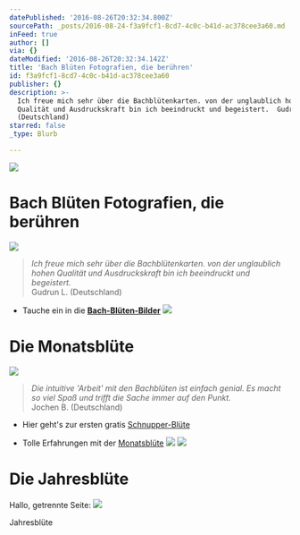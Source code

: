 ```yaml
---
datePublished: '2016-08-26T20:32:34.800Z'
sourcePath: _posts/2016-08-24-f3a9fcf1-8cd7-4c0c-b41d-ac378cee3a60.md
inFeed: true
author: []
via: {}
dateModified: '2016-08-26T20:32:34.142Z'
title: 'Bach Blüten Fotografien, die berühren'
id: f3a9fcf1-8cd7-4c0c-b41d-ac378cee3a60
publisher: {}
description: >-
  Ich freue mich sehr über die Bachblütenkarten. von der unglaublich hohen
  Qualität und Ausdruckskraft bin ich beeindruckt und begeistert.  Gudrun L.
  (Deutschland)
starred: false
_type: Blurb

---
```

![](https://the-grid-user-content.s3-us-west-2.amazonaws.com/767c38e9-a146-452a-958b-82ae56cd0cc1.png)

# Bach Blüten Fotografien, die berühren
![](https://the-grid-user-content.s3-us-west-2.amazonaws.com/75ae46ed-acd7-4305-bd69-27439ec69844.png)

> _Ich freue mich sehr über die Bachblütenkarten. von der unglaublich hohen Qualität und Ausdruckskraft bin ich beeindruckt und begeistert._  
> Gudrun L. (Deutschland)

* Tauche ein in die **[Bach-Blüten-Bilder][0]**
![](https://the-grid-user-content.s3-us-west-2.amazonaws.com/d8bd7c84-e262-405a-9277-5e3768de10e8.png)

# Die Monatsblüte
![](https://the-grid-user-content.s3-us-west-2.amazonaws.com/133ea0b0-e305-455b-817f-f34f4c547d62.jpg)

> _Die intuitive 'Arbeit' mit den Bachblüten ist einfach genial. Es macht so viel Spaß und trifft die Sache immer auf den Punkt._  
> Jochen B. (Deutschland)

* Hier geht's zur ersten gratis [Schnupper-Blüte][1]

* Tolle Erfahrungen mit der [Monatsblüte][2]
![](https://the-grid-user-content.s3-us-west-2.amazonaws.com/b1a9af6f-ccb7-45cd-95b2-49c4e6885461.png)
![](https://the-grid-user-content.s3-us-west-2.amazonaws.com/0cf10d13-4c19-4017-bc0e-8d13b0484aab.jpg)

# Die Jahresblüte

Hallo, getrennte Seite:
![](https://the-grid-user-content.s3-us-west-2.amazonaws.com/d0120998-dda1-41b3-844f-9bbbd34923c4.jpg)

Jahresblüte

[0]: http://flowerenergies.com/bach-blueten-fotos.html/target_blank
[1]: http://flowerenergies.com/schnuppermonatsbluete.html/target_blank
[2]: http://flowerenergies.com/erfahrungen.html/target_blank